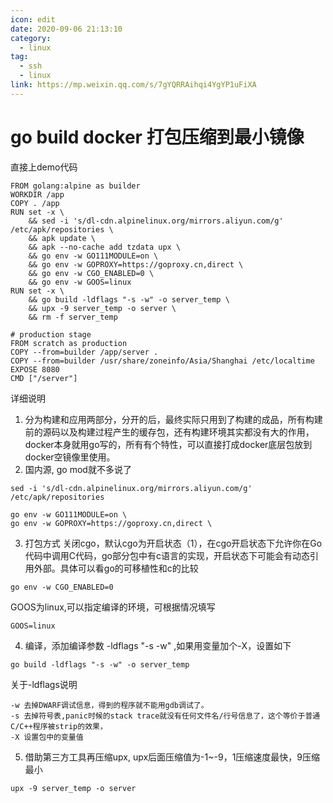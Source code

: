 ```yaml
---
icon: edit
date: 2020-09-06 21:13:10
category:
  - linux
tag:
  - ssh
  - linux
link: https://mp.weixin.qq.com/s/7gYQRRAihqi4YgYP1uFiXA
---
```


# go build docker 打包压缩到最小镜像

直接上demo代码
```docker
FROM golang:alpine as builder
WORKDIR /app
COPY . /app
RUN set -x \
    && sed -i 's/dl-cdn.alpinelinux.org/mirrors.aliyun.com/g' /etc/apk/repositories \
    && apk update \
    && apk --no-cache add tzdata upx \
    && go env -w GO111MODULE=on \
    && go env -w GOPROXY=https://goproxy.cn,direct \
    && go env -w CGO_ENABLED=0 \
    && go env -w GOOS=linux
RUN set -x \
    && go build -ldflags "-s -w" -o server_temp \
    && upx -9 server_temp -o server \
    && rm -f server_temp

# production stage
FROM scratch as production
COPY --from=builder /app/server .
COPY --from=builder /usr/share/zoneinfo/Asia/Shanghai /etc/localtime
EXPOSE 8080
CMD ["/server"]

```
详细说明
1. 分为构建和应用两部分，分开的后，最终实际只用到了构建的成品，所有构建前的源码以及构建过程产生的缓存包，还有构建环境其实都没有大的作用，docker本身就用go写的，所有有个特性，可以直接打成docker底层包放到docker空镜像里使用。
2. 国内源, go mod就不多说了
```
sed -i 's/dl-cdn.alpinelinux.org/mirrors.aliyun.com/g' /etc/apk/repositories
```
```
go env -w GO111MODULE=on \
go env -w GOPROXY=https://goproxy.cn,direct \
```
3. 打包方式
关闭cgo，默认cgo为开启状态（1），在cgo开启状态下允许你在Go代码中调用C代码，go部分包中有c语言的实现，开启状态下可能会有动态引用外部。具体可以看go的可移植性和c的比较
```
go env -w CGO_ENABLED=0
```
GOOS为linux,可以指定编译的环境，可根据情况填写
```
GOOS=linux
```
4. 编译，添加编译参数 -ldflags "-s -w" ,如果用变量加个-X，设置如下
```
go build -ldflags "-s -w" -o server_temp
```
关于-ldflags说明

```
-w 去掉DWARF调试信息，得到的程序就不能用gdb调试了。
-s 去掉符号表,panic时候的stack trace就没有任何文件名/行号信息了，这个等价于普通C/C++程序被strip的效果，
-X 设置包中的变量值
```
5. 借助第三方工具再压缩upx, upx后面压缩值为-1~-9，1压缩速度最快，9压缩最小
```
upx -9 server_temp -o server
```
